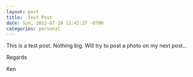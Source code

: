 ```yaml
---
layout: post
title:  Test Post
date: Sun, 2022-07-10 13:42:27 -0700
categories: personal
---
```


This is a test post.  Nothing big.  Will try to post a photo on my next post...

Regards

Ken

